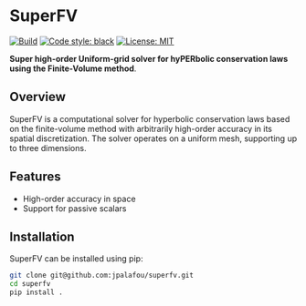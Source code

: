 # SuperFV

[![Build](https://github.com/jpalafou/superfv/actions/workflows/ci.yml/badge.svg)](https://github.com/jpalafou/superfv/actions/workflows/tests.yml)
[![Code style: black](https://img.shields.io/badge/code%20style-black-000000.svg)](https://github.com/psf/black)
[![License: MIT](https://img.shields.io/badge/License-MIT-yellow.svg)](https://opensource.org/licenses/MIT)

**Super high-order Uniform-grid solver for hyPERbolic conservation laws using the Finite-Volume method**.

## Overview

SuperFV is a computational solver for hyperbolic conservation laws based on the finite-volume method with arbitrarily high-order accuracy in its spatial discretization. The solver operates on a uniform mesh, supporting up to three dimensions.

## Features

- High-order accuracy in space
- Support for passive scalars


## Installation

SuperFV can be installed using pip:

```bash
git clone git@github.com:jpalafou/superfv.git
cd superfv
pip install .
```
